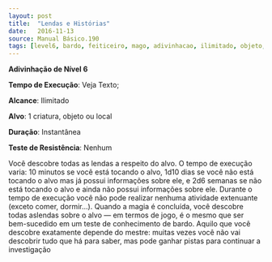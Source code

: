 ```yaml
---
layout: post
title:  "Lendas e Histórias"
date:   2016-11-13
source: Manual Básico.190
tags: [level6, bardo, feiticeiro, mago, adivinhacao, ilimitado, objeto, criatura, instantanea, nenhum]
---
```


**Adivinhação de Nível 6**

**Tempo de Execução**: Veja Texto;

**Alcance**: Ilimitado

**Alvo**: 1 criatura, objeto ou local

**Duração**: Instantânea

**Teste de Resistência**: Nenhum

Você descobre todas as lendas a respeito do alvo. O tempo de execução varia: 10 minutos se você está tocando o alvo, 1d10 dias se você não está tocando o alvo mas já possui informações sobre ele, e 2d6 semanas se não está tocando o alvo e ainda não possui informações sobre ele.
Durante o tempo de execução você não pode realizar nenhuma atividade extenuante (exceto comer, dormir...). Quando a magia é concluída, você descobre todas aslendas sobre o alvo — em termos de jogo, é o mesmo que ser bem-sucedido em um teste de conhecimento de bardo. 
Aquilo que você descobre exatamente depende do mestre: muitas vezes você não vai descobrir tudo que há para saber, mas pode ganhar pistas para continuar a investigação
